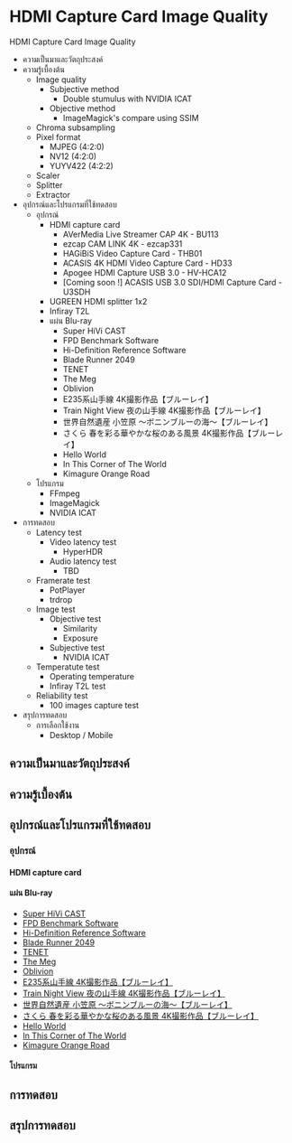# HDMI Capture Card Image Quality
HDMI Capture Card Image Quality

- ความเป็นมาและวัตถุประสงค์
- ความรู้เบื้องต้น
  - Image quality
    - Subjective method
      - Double stumulus with NVIDIA ICAT
    - Objective method
      - ImageMagick's compare using SSIM
  - Chroma subsampling
  - Pixel format
    - MJPEG (4:2:0)
    - NV12 (4:2:0)
    - YUYV422 (4:2:2)
  - Scaler
  - Splitter
  - Extractor
- อุปกรณ์และโปรแกรมที่ใช้ทดสอบ
  - อุปกรณ์
    - HDMI capture card
      - AVerMedia Live Streamer CAP 4K - BU113
      - ezcap CAM LINK 4K - ezcap331
      - HAGiBiS Video Capture Card - THB01
      - ACASIS 4K HDMI Video Capture Card - HD33
      - Apogee HDMI Capture USB 3.0 - HV-HCA12
      - [Coming soon !] ACASIS USB 3.0 SDI/HDMI Capture Card - U3SDH
    - UGREEN HDMI splitter 1x2
    - Infiray T2L
    - แผ่น Blu-ray
      - Super HiVi CAST
      - FPD Benchmark Software
      - Hi-Definition Reference Software
      - Blade Runner 2049
      - TENET
      - The Meg
      - Oblivion
      - E235系山手線 4K撮影作品【ブルーレイ】
      - Train Night View 夜の山手線 4K撮影作品【ブルーレイ】
      - 世界自然遺産 小笠原 ～ボニンブルーの海～【ブルーレイ】
      - さくら 春を彩る華やかな桜のある風景 4K撮影作品【ブルーレイ】
      - Hello World
      - In This Corner of The World
      - Kimagure Orange Road
  - โปรแกรม
    - FFmpeg
    - ImageMagick
    - NVIDIA ICAT
- การทดสอบ
  - Latency test
    - Video latency test
      - HyperHDR
    - Audio latency test
      - TBD
  - Framerate test
    - PotPlayer
    - trdrop
  - Image test
    - Objective test
      - Similarity
      - Exposure
    - Subjective test
      - NVIDIA ICAT
  - Temperatute test
    - Operating temperature
    - Infiray T2L test
  - Reliability test
    - 100 images capture test
- สรุปการทดสอบ
  - การเลือกใช้งาน
    - Desktop / Mobile

## ความเป็นมาและวัตถุประสงค์

## ความรู้เบื้องต้น

## อุปกรณ์และโปรแกรมที่ใช้ทดสอบ

### อุปกรณ์

#### HDMI capture card

#### แผ่น Blu-ray

  - [Super HiVi CAST](https://web.archive.org/web/20200215085853/http://www.hivicast.jp/detail/shvc_00_en.html)
  - [FPD Benchmark Software](https://www.phileweb.com/editor/av-review/157/special.html)
  - [Hi-Definition Reference Software](https://www.qtec.ne.jp/technology/hdrs/)
  - [Blade Runner 2049](https://www.amazon.com//dp/B07VFN6WLH/)
  - [TENET](https://www.amazon.com/dp/B08MHRRKW7/)
  - [The Meg](https://www.amazon.com/dp/B07D512BDG/)
  - [Oblivion](https://www.amazon.com/dp/B07KLCVVV9/)
  - [E235系山手線 4K撮影作品【ブルーレイ】](http://vicom.jp/shopdetail/000000001360)
  - [Train Night View 夜の山手線 4K撮影作品【ブルーレイ】](http://vicom.jp/shopdetail/000000001361)
  - [世界自然遺産 小笠原 ～ボニンブルーの海～【ブルーレイ】](http://vicom.jp/shopdetail/000000001359/)
  - [さくら 春を彩る華やかな桜のある風景 4K撮影作品【ブルーレイ】](http://vicom.jp/shopdetail/000000001342/)
  - [Hello World](https://www.amazon.com/dp/B083WCFCHV/)
  - [In This Corner of The World](https://www.amazon.com/dp/B072ZDZYKM/)
  - [Kimagure Orange Road](https://www.discotekmedia.com/Kimagure-Orange-Road-Complete-Blu-ray.htm)


#### โปรแกรม



## การทดสอบ

## สรุปการทดสอบ
